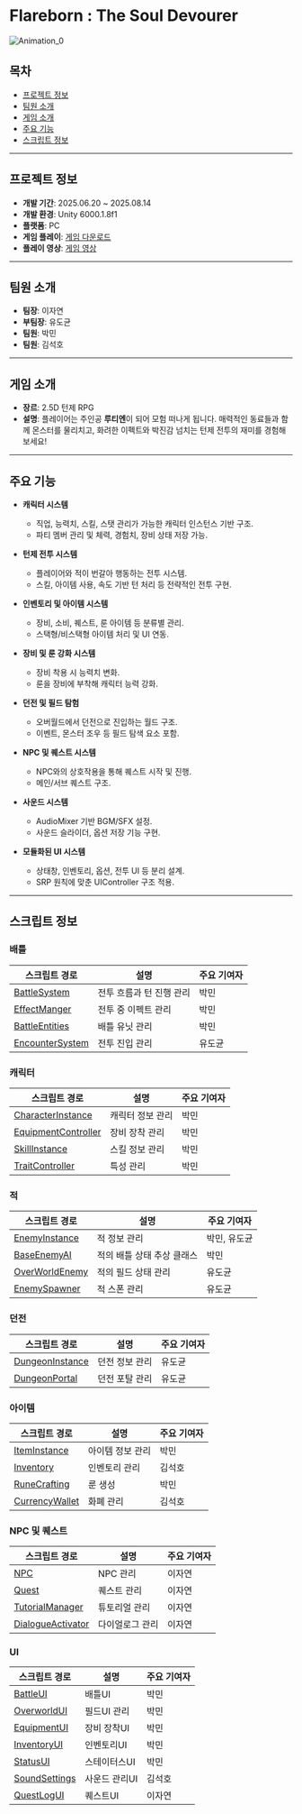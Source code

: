 # Flareborn : The Soul Devourer

![Animation_0](https://github.com/user-attachments/assets/865d1a21-768c-43d8-947f-dc07064a37cb)

## 목차

- [프로젝트 정보](#프로젝트-정보)
- [팀원 소개](#팀원-소개)
- [게임 소개](#게임-소개)
- [주요 기능](#주요-기능)
- [스크립트 정보](#스크립트-정보)

---

## 프로젝트 정보

* **개발 기간**: 2025.06.20 ~ 2025.08.14
* **개발 환경**: Unity 6000.1.8f1
* **플랫폼**: PC
* **게임 플레이**: [게임 다운로드](https://drive.google.com/file/d/17VHNLu1sp28Al4S3X_OFdt4t-0lplQVy/view)
* **플레이 영상**: [게임 영상](https://www.youtube.com/watch?v=1TO01aUdIMA)

---

## 팀원 소개

* **팀장**: 이자연
* **부팀장**: 유도균
* **팀원**: 박민
* **팀원**: 김석호

---

## 게임 소개
- **장르**: 2.5D 턴제 RPG
- **설명**: 플레이어는 주인공 **루티엔**이 되어 모험 떠나게 됩니다. 매력적인 동료들과 함께 몬스터를 물리치고, 화려한 이펙트와 박진감 넘치는 턴제 전투의 재미를 경험해보세요!

---

## 주요 기능

- **캐릭터 시스템**
  - 직업, 능력치, 스킬, 스탯 관리가 가능한 캐릭터 인스턴스 기반 구조.
  - 파티 멤버 관리 및 체력, 경험치, 장비 상태 저장 가능.

- **턴제 전투 시스템**
  - 플레이어와 적이 번갈아 행동하는 전투 시스템.
  - 스킬, 아이템 사용, 속도 기반 턴 처리 등 전략적인 전투 구현.

- **인벤토리 및 아이템 시스템**
  - 장비, 소비, 퀘스트, 룬 아이템 등 분류별 관리.
  - 스택형/비스택형 아이템 처리 및 UI 연동.

- **장비 및 룬 강화 시스템**
  - 장비 착용 시 능력치 변화.
  - 룬을 장비에 부착해 캐릭터 능력 강화.

- **던전 및 필드 탐험**
  - 오버월드에서 던전으로 진입하는 월드 구조.
  - 이벤트, 몬스터 조우 등 필드 탐색 요소 포함.

- **NPC 및 퀘스트 시스템**
  - NPC와의 상호작용을 통해 퀘스트 시작 및 진행.
  - 메인/서브 퀘스트 구조.

- **사운드 시스템**
  - AudioMixer 기반 BGM/SFX 설정.
  - 사운드 슬라이더, 옵션 저장 기능 구현.

- **모듈화된 UI 시스템**
  - 상태창, 인벤토리, 옵션, 전투 UI 등 분리 설계.
  - SRP 원칙에 맞춘 UIController 구조 적용.


---

## 스크립트 정보

### 배틀

| 스크립트 경로                                                                                                                               | 설명                     | 주요 기여자 |
| ------------------------------------------------------------------------------------------------------------------------------------------- | ------------------------ | ----------- |
| [BattleSystem](https://github.com/pm2979/Flareborn_Code/blob/main/Battle/BattleSystem.cs)                                                    | 전투 흐름과 턴 진행 관리 | 박민        |
| [EffectManger](https://github.com/pm2979/Flareborn_Code/blob/main/Battle/BattleEffect/EffectManger.cs)                                        | 전투 중 이펙트 관리      | 박민        |
| [BattleEntities](https://github.com/pm2979/Flareborn_Code/blob/main/Battle/Entities/BattleEntities.cs)                                        | 배틀 유닛 관리           | 박민        |
| [EncounterSystem](https://github.com/pm2979/Flareborn_Code/blob/main/Battle/EncounterSystem.cs)                                              | 전투 진입 관리           | 유도균      |

### 캐릭터

| 스크립트 경로                                                                                                                               | 설명                   | 주요 기여자 |
| ------------------------------------------------------------------------------------------------------------------------------------------- | ---------------------- | ----------- |
| [CharacterInstance](https://github.com/pm2979/Flareborn_Code/blob/main/Character/CharacterInstance.cs)                                        | 캐릭터 정보 관리       | 박민        |
| [EquipmentController](https://github.com/pm2979/Flareborn_Code/blob/main/Character/Equip/EquipmentController.cs)                              | 장비 장착 관리         | 박민        |
| [SkillInstance](https://github.com/pm2979/Flareborn_Code/blob/main/Character/Skill/SkillInstance.cs)                                          | 스킬 정보 관리         | 박민        |
| [TraitController](https://github.com/pm2979/Flareborn_Code/blob/main/Character/Traits/TraitController.cs)                                     | 특성 관리              | 박민        |

### 적

| 스크립트 경로                                                                                                                               | 설명                     | 주요 기여자   |
| ------------------------------------------------------------------------------------------------------------------------------------------- | ------------------------ | ------------- |
| [EnemyInstance](https://github.com/pm2979/Flareborn_Code/blob/main/Enemy/EnemyInstance.cs)                                                    | 적 정보 관리             | 박민, 유도균  |
| [BaseEnemyAI](https://github.com/pm2979/Flareborn_Code/blob/main/Enemy/Battle/EnemyAI/BaseEnemyAI.cs)                                         | 적의 배틀 상태 추상 클래스 | 박민          |
| [OverWorldEnemy](https://github.com/pm2979/Flareborn_Code/blob/main/Enemy/OverWorld/OverWorldEnemy.cs)                                        | 적의 필드 상태 관리      | 유도균        |
| [EnemySpawner](https://github.com/pm2979/Flareborn_Code/blob/main/Enemy/EnemySpawner.cs)                                                      | 적 스폰 관리             | 유도균        |

### 던전

| 스크립트 경로                                                                                                                               | 설명             | 주요 기여자 |
| ------------------------------------------------------------------------------------------------------------------------------------------- | ---------------- | ----------- |
| [DungeonInstance](https://github.com/pm2979/Flareborn_Code/blob/main/Dungeon/DungeonInstance.cs)                                              | 던전 정보 관리   | 유도균      |
| [DungeonPortal](https://github.com/pm2979/Flareborn_Code/blob/main/Dungeon/DungeonPortal.cs)                                                  | 던전 포탈 관리   | 유도균      |

### 아이템

| 스크립트 경로                                                                                                                               | 설명             | 주요 기여자 |
| ------------------------------------------------------------------------------------------------------------------------------------------- | ---------------- | ----------- |
| [ItemInstance](https://github.com/pm2979/Flareborn_Code/blob/main/Item/ItemInstance.cs)                                                      | 아이템 정보 관리 | 박민        |
| [Inventory](https://github.com/pm2979/Flareborn_Code/blob/main/Item/Inventory/Inventory.cs)                                                   | 인벤토리 관리    | 김석호      |
| [RuneCrafting](https://github.com/pm2979/Flareborn_Code/blob/main/Item/Rune/RuneCrafting.cs)                                                  | 룬 생성          | 박민        |
| [CurrencyWallet](https://github.com/pm2979/Flareborn_Code/blob/main/Item/Wallet/CurrencyWallet.cs)                                            | 화폐 관리        | 김석호      |

### NPC 및 퀘스트

| 스크립트 경로                                                                                                                               | 설명             | 주요 기여자 |
| ------------------------------------------------------------------------------------------------------------------------------------------- | ---------------- | ----------- |
| [NPC](https://github.com/pm2979/Flareborn_Code/blob/main/Overworld/NPC/NPC.cs)                                                               | NPC 관리         | 이자연      |
| [Quest](https://github.com/pm2979/Flareborn_Code/blob/main/Overworld/QuestSystem/Quest.cs)                                                   | 퀘스트 관리      | 이자연      |
| [TutorialManager](https://github.com/pm2979/Flareborn_Code/blob/main/Overworld/QuestSystem/Tutorial/TutorialManager.cs)                       | 튜토리얼 관리    | 이자연      |
| [DialogueActivator](https://github.com/pm2979/Flareborn_Code/blob/main/Overworld/DialogueSystem/DialogueActivator.cs)                         | 다이얼로그 관리  | 이자연      |

### UI

| 스크립트 경로                                                                                                                               | 설명             | 주요 기여자 |
| ------------------------------------------------------------------------------------------------------------------------------------------- | ---------------- | ----------- |
| [BattleUI](https://github.com/pm2979/Flareborn_Code/blob/main/UI/BattleUI.cs)                                                                | 배틀UI           | 박민        |
| [OverworldUI](https://github.com/pm2979/Flareborn_Code/blob/main/UI/OverworldUI.cs)                                                          | 필드UI 관리      | 박민        |
| [EquipmentUI](https://github.com/pm2979/Flareborn_Code/blob/main/UI/EquipmentUI/EquipmentUI.cs)                                              | 장비 장착UI      | 박민        |
| [InventoryUI](https://github.com/pm2979/Flareborn_Code/blob/main/UI/Inventory/InventoryUI.cs)                                                | 인벤토리UI       | 박민        |
| [StatusUI](https://github.com/pm2979/Flareborn_Code/blob/main/UI/StatUI/StatusUI.cs)                                                         | 스테이터스UI     | 박민        |
| [SoundSettings](https://github.com/pm2979/Flareborn_Code/blob/main/UI/SoundOptionUI/SoundSettings.cs)                                        | 사운드 관리UI    | 김석호      |
| [QuestLogUI](https://github.com/pm2979/Flareborn_Code/blob/main/UI/QuestUI/QuestLogUI.cs)                                                     | 퀘스트UI         | 이자연      |

